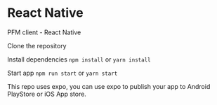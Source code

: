 # React Native

PFM client - React Native

Clone the repository

Install dependencies
`npm install` or `yarn install`

Start app
`npm run start` or `yarn start`

This repo uses expo, you can use expo to publish your app to Android PlayStore or iOS App store.
